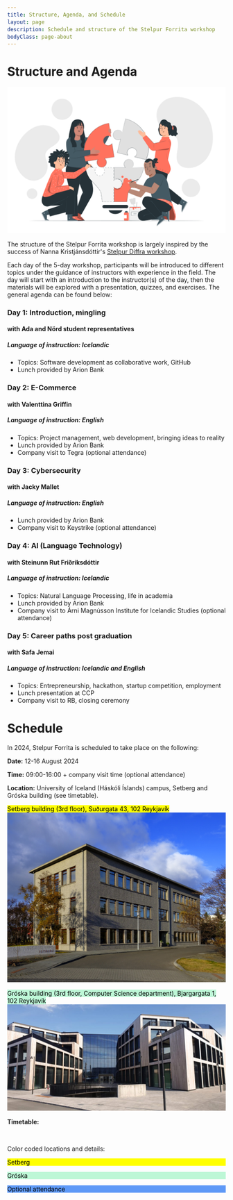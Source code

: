 ```yaml
---
title: Structure, Agenda, and Schedule
layout: page
description: Schedule and structure of the Stelpur Forrita workshop
bodyClass: page-about
---
```


# Structure and Agenda 

![Stelpur Forrita aims to assist women and genderqueer individuals in exploring interesting topics in computer science and software enginneering](/images/illustrations/creative_collab.svg)

The structure of the Stelpur Forrita workshop is largely inspired by the success of Nanna Kristjánsdóttir's [Stelpur Diffra workshop](https://www.stelpurdiffra.is/).

Each day of the 5-day workshop, participants will be introduced to different topics under the guidance of instructors with experience in the field. The day will start with an introduction to the instructor(s) of the day, then the materials will be explored with a presentation, quizzes, and exercises. The general agenda can be found below:

### Day 1: Introduction, mingling
#### with Ada and Nörd student representatives
##### Language of instruction: Icelandic
- Topics: Software development as collaborative work, GitHub
- Lunch provided by Arion Bank

### Day 2: E-Commerce
#### with Valenttina Griffin
##### Language of instruction: English
- Topics: Project management, web development, bringing ideas to reality
- Lunch provided by Arion Bank
- Company visit to Tegra (optional attendance)

### Day 3: Cybersecurity
#### with Jacky Mallet
##### Language of instruction: English
- Lunch provided by Arion Bank
- Company visit to Keystrike (optional attendance)

### Day 4: AI (Language Technology)
#### with Steinunn Rut Friðriksdóttir
##### Language of instruction: Icelandic
- Topics: Natural Language Processing, life in academia
- Lunch provided by Arion Bank
- Company visit to Árni Magnússon Institute for Icelandic Studies (optional attendance)

### Day 5: Career paths post graduation
#### with Safa Jemai
##### Language of instruction: Icelandic and English
- Topics: Entrepreneurship, hackathon, startup competition, employment
- Lunch presentation at CCP
- Company visit to RB, closing ceremony

# Schedule

In 2024, Stelpur Forrita is scheduled to take place on the following:

**Date:** 12-16 August 2024

**Time:** 09:00-16:00 + company visit time (optional attendance)

**Location:** University of Iceland (Háskóli Íslands) campus, Setberg and Gróska building (see timetable).

<mark> Setberg building (3rd floor), Suðurgata 43, 102 Reykjavík</mark>
![Setberg building at the University of Iceland](/images/locations/setberg.jpg)


<mark style="background: #BDF7D6!important"> Gróska building (3rd floor, Computer Science department), Bjargargata 1, 102 Reykjavík </mark>
![Gróska building at the University of Iceland](/images/locations/groska.png)

**Timetable:**

<script>
  document.addEventListener('DOMContentLoaded', function() {
    var calendarEl = document.getElementById('calendar');
    var calendar = new FullCalendar.Calendar(calendarEl, {
      initialView: 'timeGridWeek',
      weekends: false,
      allDaySlot: false,
      locale: 'is',
      initialDate: '2024-08-12',
      headerToolbar:{
        start: 'prev,next',
        center: 'title',
        end: 'timeGridWeek,timeGridDay',
      },
      titleFormat: {
        month: 'long',
        day: 'numeric',
      },
      dayHeaderFormat:{
        weekday: 'short',
        day: 'numeric',
        month: 'short',
      },
      slotMinTime:'09:00:00',
      slotMaxTime:'18:30:00',
      slotLabelFormat: {
        hour12: false,
        hour: '2-digit',
        minute: '2-digit',
        omitZeroMinute: false,
      },
      visibleRange: {
        start: '2024-08-12',
        end: '2024-08-16',
      },
      events: [
        {% for event in site.data.events %}
          {
            title: '{{ event.title }}',
            start: '{{ event.start }}',
            end: '{{ event.end }}',
            url: '{{ event.url | ''}}',
            backgroundColor: '{{ event.color }}',
          }
          {% unless forloop.last %},{% endunless %}
        {% endfor %}
      ],
      eventTextColor: 'black'
    });
    calendar.render();
  });

</script>

<div id="calendar"></div>
<br>
<p>Color coded locations and details:</p>

<p style="background: #FFFF00; color: black">Setberg</p>
<p style="background: #BDF7D6; color: black">Gróska</p>
<p style="background: #5E99F7; color: black">Optional attendance</p>
